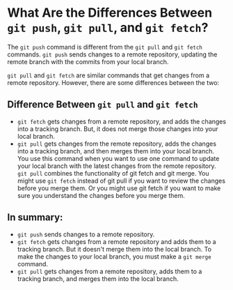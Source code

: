# What Are the Differences Between `git push`, `git pull`, and `git fetch`?

The `git push` command is different from the `git pull` and `git fetch` commands. `git push` sends changes to a remote repository, updating the remote branch with the commits from your local branch.

`git pull` and `git fetch` are similar commands that get changes from a remote repository. However, there are some differences between the two:

## Difference Between `git pull` and `git fetch`

- `git fetch` gets changes from a remote repository, and adds the changes into a tracking branch. But, it does not merge those changes into your local branch.
- `git pull` gets changes from the remote repository, adds the changes into a tracking branch, and then merges them into your local branch. You use this command when you want to use one command to update your local branch with the latest changes from the remote repository. `git pull` combines the functionality of git fetch and git merge.
You might use `git fetch` instead of git pull if you want to review the changes before you merge them. Or you might use git fetch if you want to make sure you understand the changes before you merge them.

## In summary:

- `git push` sends changes to a remote repository.
- `git fetch` gets changes from a remote repository and adds them to a tracking branch. But it doesn't merge them into the local branch. To make the changes to your local branch, you must make a `git merge` command.
- `git pull` gets changes from a remote repository, adds them to a tracking branch, and merges them into the local branch.
